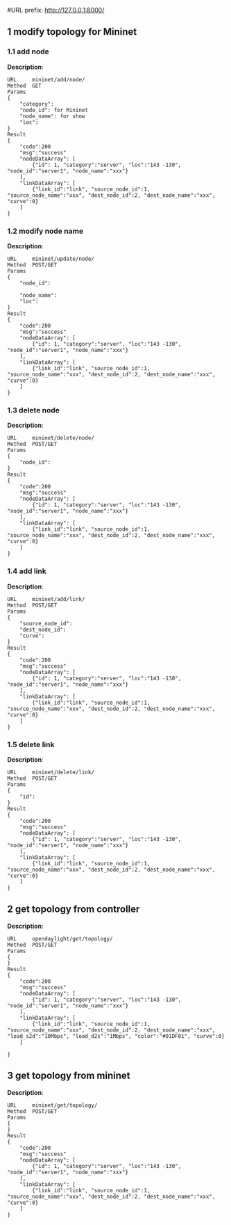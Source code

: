 #URL prefix: http://127.0.0.1:8000/
## 1 modify topology for Mininet
### 1.1 add node
**Description**: 

	URL		mininet/add/node/
	Method	GET
	Params			
	{
	    "category":
	    "node_id": for Mininet
	    "node_name": for show
	    "loc":
	}
	Result
	{
        "code":200
        "msg":"success"
        "nodeDataArray": [
            {"id": 1, "category":"server", "loc":"143 -130", "node_id":"server1", "node_name":"xxx"}
        ],
		"linkDataArray": [
			{"link_id":"link", "source_node_id":1, "source_node_name":"xxx", "dest_node_id":2, "dest_node_name":"xxx", "curve":0}
		]
	}

### 1.2 modify node name
**Description**: 

	URL		mininet/update/node/
	Method	POST/GET
	Params			
	{
	    "node_id":
	    
	    "node_name":
	    "loc":
	}
	Result
	{
        "code":200
        "msg":"success"
        "nodeDataArray": [
            {"id": 1, "category":"server", "loc":"143 -130", "node_id":"server1", "node_name":"xxx"}
        ],
		"linkDataArray": [
			{"link_id":"link", "source_node_id":1, "source_node_name":"xxx", "dest_node_id":2, "dest_node_name":"xxx", "curve":0}
		]
	}

### 1.3 delete node
**Description**: 

	URL		mininet/delete/node/
	Method	POST/GET
	Params			
	{
	    "node_id":
	}
	Result
	{
        "code":200
        "msg":"success"
        "nodeDataArray": [
            {"id": 1, "category":"server", "loc":"143 -130", "node_id":"server1", "node_name":"xxx"}
        ],
		"linkDataArray": [
			{"link_id":"link", "source_node_id":1, "source_node_name":"xxx", "dest_node_id":2, "dest_node_name":"xxx", "curve":0}
		]
	}

### 1.4 add link
**Description**: 

	URL		mininet/add/link/
	Method	POST/GET
	Params			
	{
	    "source_node_id":
	    "dest_node_id":
	    "curve":
	}
	Result
	{
        "code":200
        "msg":"success"
        "nodeDataArray": [
            {"id": 1, "category":"server", "loc":"143 -130", "node_id":"server1", "node_name":"xxx"}
        ],
		"linkDataArray": [
			{"link_id":"link", "source_node_id":1, "source_node_name":"xxx", "dest_node_id":2, "dest_node_name":"xxx", "curve":0}
		]
	}

### 1.5 delete link
**Description**: 

	URL		mininet/delete/link/
	Method	POST/GET
	Params			
	{
	    "id":
	}
	Result
	{
        "code":200
        "msg":"success"
        "nodeDataArray": [
            {"id": 1, "category":"server", "loc":"143 -130", "node_id":"server1", "node_name":"xxx"}
        ],
		"linkDataArray": [
			{"link_id":"link", "source_node_id":1, "source_node_name":"xxx", "dest_node_id":2, "dest_node_name":"xxx", "curve":0}
		]
	}

## 2 get topology from controller
**Description**: 

	URL		opendaylight/get/topology/
	Method	POST/GET
	Params			
	{
	}
	Result
	{
        "code":200
        "msg":"success"
        "nodeDataArray": [
            {"id": 1, "category":"server", "loc":"143 -130", "node_id":"server1", "node_name":"xxx"}
        ],
		"linkDataArray": [
			{"link_id":"link", "source_node_id":1, "source_node_name":"xxx", "dest_node_id":2, "dest_node_name":"xxx", "load_s2d":"10Mbps", "load_d2s":"1Mbps", "color":"#01DF01", "curve":0}
		]

	}


## 3 get topology from mininet
**Description**: 

	URL		mininet/get/topology/
	Method	POST/GET
	Params			
	{
	}
	Result
	{
        "code":200
        "msg":"success"
        "nodeDataArray": [
            {"id": 1, "category":"server", "loc":"143 -130", "node_id":"server1", "node_name":"xxx"}
        ],
		"linkDataArray": [
			{"link_id":"link", "source_node_id":1, "source_node_name":"xxx", "dest_node_id":2, "dest_node_name":"xxx", "curve":0}
		]
	}
